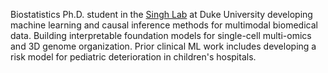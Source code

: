 Biostatistics Ph.D. student in the [Singh Lab](https://singhlab.net/) at Duke University developing machine learning and causal inference methods for multimodal biomedical data. Building interpretable foundation models for single-cell multi-omics and 3D genome organization. Prior clinical ML work includes developing a risk model for pediatric deterioration in children's hospitals.
